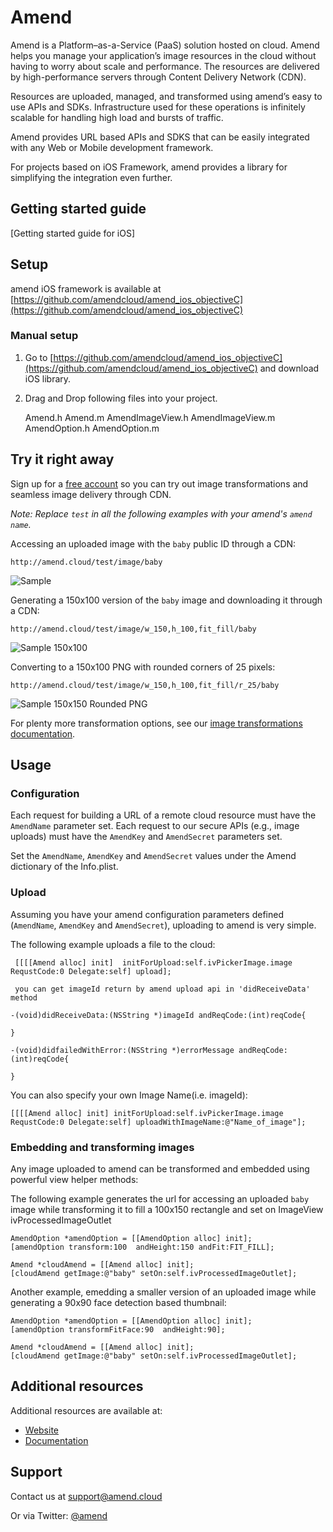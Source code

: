 Amend
==========


Amend is a Platform–as-a-Service (PaaS) solution hosted on cloud. Amend helps you manage your application’s image resources in the cloud without having to worry about scale and performance. The resources are delivered by high-performance servers through Content Delivery Network (CDN).

Resources are uploaded, managed, and transformed using amend’s easy to use APIs and SDKs. Infrastructure used for these operations is infinitely scalable for handling high load and bursts of traffic.

Amend provides URL based APIs and SDKS that can be easily integrated with any Web or Mobile development framework. 

For projects based on iOS Framework, amend provides a library for simplifying the integration even further.

## Getting started guide
[Getting started guide for iOS]

## Setup ######################################################################

amend iOS framework is available at [https://github.com/amendcloud/amend_ios_objectiveC](https://github.com/amendcloud/amend_ios_objectiveC)

### Manual setup

1. Go to [https://github.com/amendcloud/amend_ios_objectiveC](https://github.com/amendcloud/amend_ios_objectiveC) and download iOS library.
2. Drag and Drop following files into your project.

	Amend.h	
	Amend.m	
	AmendImageView.h
	AmendImageView.m
	AmendOption.h
	AmendOption.m

## Try it right away

Sign up for a [free account](http://developer.amendcloud.com/Register) so you can try out image transformations and seamless image delivery through CDN.

*Note: Replace `test` in all the following examples with your amend's `amend name`.*  

Accessing an uploaded image with the `baby` public ID through a CDN:

    http://amend.cloud/test/image/baby

![Sample](http://amend.cloud/test/image/w_300/baby "baby")

Generating a 150x100 version of the `baby` image and downloading it through a CDN:

    http://amend.cloud/test/image/w_150,h_100,fit_fill/baby

![Sample 150x100](http://amend.cloud/test/image/w_150,h_100,fit_fill/baby "baby 150x100")

Converting to a 150x100 PNG with rounded corners of 25 pixels: 

    http://amend.cloud/test/image/w_150,h_100,fit_fill/r_25/baby

![Sample 150x150 Rounded PNG](http://amend.cloud/test/image/w_150,h_100,fit_fill/r_25/baby "baby 150x150 Rounded PNG")

For plenty more transformation options, see our [image transformations documentation](http://amend.com/documentation/image_transformations).
 
## Usage

### Configuration

Each request for building a URL of a remote cloud resource must have the `AmendName` parameter set. 
Each request to our secure APIs (e.g., image uploads) must have the `AmendKey` and `AmendSecret` parameters set. 


Set the `AmendName`, `AmendKey` and `AmendSecret` values under the Amend dictionary of the Info.plist.

### Upload

Assuming you have your amend configuration parameters defined (`AmendName`, `AmendKey` and `AmendSecret`), uploading to amend is very simple.
    
The following example uploads a file to the cloud: 

	 [[[[Amend alloc] init]  initForUpload:self.ivPickerImage.image RequstCode:0 Delegate:self] upload];

	 you can get imageId return by amend upload api in 'didReceiveData' method
	 
	-(void)didReceiveData:(NSString *)imageId andReqCode:(int)reqCode{

	}

	-(void)didfailedWithError:(NSString *)errorMessage andReqCode:(int)reqCode{
    
	}	
   	

You can also specify your own Image Name(i.e. imageId):    
    
    [[[[Amend alloc] init] initForUpload:self.ivPickerImage.image RequstCode:0 Delegate:self] uploadWithImageName:@"Name_of_image"];

	
### Embedding and transforming images

Any image uploaded to amend can be transformed and embedded using powerful view helper methods:

The following example generates the url for accessing an uploaded `baby` image while transforming it to fill a 100x150 rectangle and set on ImageView ivProcessedImageOutlet

	AmendOption *amendOption = [[AmendOption alloc] init];
	[amendOption transform:100  andHeight:150 andFit:FIT_FILL];

	Amend *cloudAmend = [[Amend alloc] init];
	[cloudAmend getImage:@"baby" setOn:self.ivProcessedImageOutlet];


Another example, emedding a smaller version of an uploaded image while generating a 90x90 face detection based thumbnail: 

	AmendOption *amendOption = [[AmendOption alloc] init];
	[amendOption transformFitFace:90  andHeight:90];

	Amend *cloudAmend = [[Amend alloc] init];
	[cloudAmend getImage:@"baby" setOn:self.ivProcessedImageOutlet];
	  
  
## Additional resources

Additional resources are available at:

* [Website](http://amendcloud.com)
* [Documentation](http://amendcloud.com/docs)

## Support

Contact us at [support@amend.cloud](mailto:support@amend.cloud)

Or via Twitter: [@amend](https://twitter.com/#!/amendcloud)
